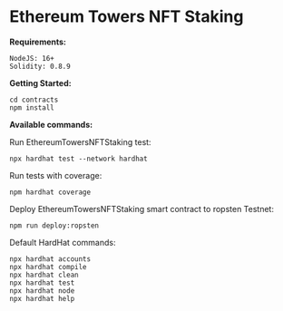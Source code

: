 # Ethereum Towers NFT Staking

**Requirements:**

```other
NodeJS: 16+
Solidity: 0.8.9
```

**Getting Started:**

```other
cd contracts
npm install
```

**Available commands:**

Run EthereumTowersNFTStaking test:

```other
npx hardhat test --network hardhat
```  

Run tests with coverage:

```other
npm hardhat coverage
```  

Deploy EthereumTowersNFTStaking smart contract to ropsten Testnet:

```other
npm run deploy:ropsten
```

Default HardHat commands:

```other
npx hardhat accounts
npx hardhat compile
npx hardhat clean
npx hardhat test
npx hardhat node
npx hardhat help
```

